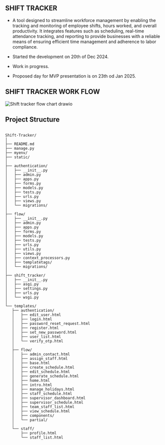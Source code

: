 
## SHIFT TRACKER

- A tool designed to streamline workforce management by enabling the tracking and monitoring of employee shifts, hours worked, and overall productivity. It integrates features such as scheduling, real-time attendance tracking, and reporting to provide businesses with a reliable means of ensuring efficient time management and adherence to labor compliance.

- Started the development on 20th of Dec 2024. 
- Work in progress.
- Proposed day for MVP presentation is on 23th od Jan 2025.

## SHIFT TRACKER WORK FLOW 

![Shift tracker flow chart drawio](https://github.com/user-attachments/assets/28a93b60-fb60-4b57-8e4f-c7831f119e22)



## Project Structure

```## Project Structure.

Shift-Tracker/
│
├── README.md
├── manage.py
├── myenv/
├── static/
│
├── authentication/
│   ├── __init__.py
│   ├── admin.py
│   ├── apps.py
│   ├── forms.py
│   ├── models.py
│   ├── tests.py
│   ├── urls.py
│   ├── views.py
│   └── migrations/
│
├── flow/
│   ├── __init__.py
│   ├── admin.py
│   ├── apps.py
│   ├── forms.py
│   ├── models.py
│   ├── tests.py
│   ├── urls.py
│   ├── utils.py
│   ├── views.py
│   ├── context_processors.py
│   ├── templatetags/
│   └── migrations/
│
├── shift_tracker/
│   ├── __init__.py
│   ├── asgi.py
│   ├── settings.py
│   ├── urls.py
│   └── wsgi.py
│
└── templates/
   ├── authentication/
   │   ├── edit_user.html
   │   ├── login.html
   │   ├── password_reset_request.html
   │   ├── register.html
   │   ├── set_new_password.html
   │   ├── user_list.html
   │   └── verify_otp.html
   │
   ├── flow/
   │   ├── admin_contact.html
   │   ├── assign_staff.html
   │   ├── base.html
   │   ├── create_schedule.html
   │   ├── edit_schedule.html
   │   ├── generate_schedule.html
   │   ├── home.html
   │   ├── intro.html
   │   ├── manage_holidays.html
   │   ├── staff_schedule.html
   │   ├── supervisor_dashboard.html
   │   ├── supervisor_schedule.html
   │   ├── team_staff_list.html
   │   ├── view_schedule.html
   │   ├── components/
   │   └── partial/
   │
   └── staff/
       ├── profile.html
       └── staff_list.html

